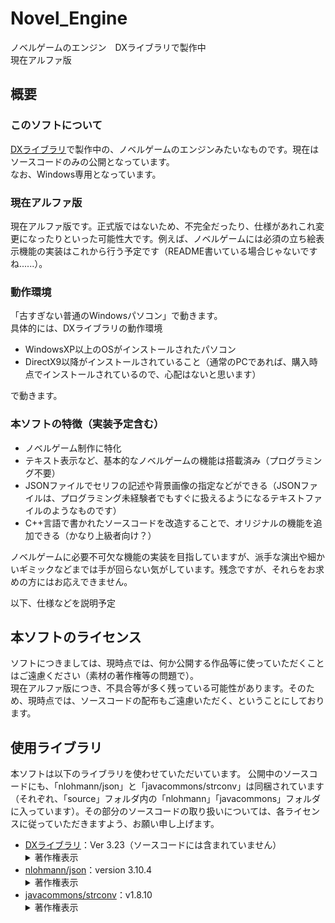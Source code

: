 # Novel_Engine
ノベルゲームのエンジン　DXライブラリで製作中  
現在アルファ版

## 概要
### このソフトについて
[DXライブラリ](https://dxlib.xsrv.jp/)で製作中の、ノベルゲームのエンジンみたいなものです。現在はソースコードのみの公開となっています。  
なお、Windows専用となっています。

### 現在アルファ版
現在アルファ版です。正式版ではないため、不完全だったり、仕様があれこれ変更になったりといった可能性大です。例えば、ノベルゲームには必須の立ち絵表示機能の実装はこれから行う予定です（README書いている場合じゃないですね......）。

### 動作環境
「古すぎない普通のWindowsパソコン」で動きます。  
具体的には、DXライブラリの動作環境
 - WindowsXP以上のOSがインストールされたパソコン
 - DirectX9以降がインストールされていること（通常のPCであれば、購入時点でインストールされているので、心配はないと思います）

で動きます。

### 本ソフトの特徴（実装予定含む）

 - ノベルゲーム制作に特化
 - テキスト表示など、基本的なノベルゲームの機能は搭載済み（プログラミング不要）
 - JSONファイルでセリフの記述や背景画像の指定などができる（JSONファイルは、プログラミング未経験者でもすぐに扱えるようになるテキストファイルのようなものです）
 - C++言語で書かれたソースコードを改造することで、オリジナルの機能を追加できる（かなり上級者向け？）
 
ノベルゲームに必要不可欠な機能の実装を目指していますが、派手な演出や細かいギミックなどまでは手が回らない気がしています。残念ですが、それらをお求めの方にはお応えできません。

以下、仕様などを説明予定


## 本ソフトのライセンス
ソフトにつきましては、現時点では、何か公開する作品等に使っていただくことはご遠慮ください（素材の著作権等の問題で）。  
現在アルファ版につき、不具合等が多く残っている可能性があります。そのため、現時点では、ソースコードの配布もご遠慮いただく、ということにしております。


## 使用ライブラリ
本ソフトは以下のライブラリを使わせていただいています。
公開中のソースコードにも、「nlohmann/json」と「javacommons/strconv」は同梱されています（それぞれ、「source」フォルダ内の「nlohmann」「javacommons」フォルダに入っています）。その部分のソースコードの取り扱いについては、各ライセンスに従っていただきますよう、お願い申し上げます。  
<ul>
    <li><a href="https://dxlib.xsrv.jp/">DXライブラリ</a>：Ver 3.23（ソースコードには含まれていません）<br/><details><summary>著作権表示</summary><div>
libjpeg　Copyright (C) 1991-2013, Thomas G. Lane, Guido Vollbeding.<br/>
this software is based in part on the work of the Independent JPEG Group
<br/><br/><br/>
libpng　Copyright (C) 2004, 2006-2012 Glenn Randers-Pehrson.<br/>
zlib　Copyright (C) 1995-2012 Jean-loup Gailly and Mark Adler.
<br/><br/><br/>
libtiff　Copyright (c) 1988-1997 Sam Leffler<br/>
libtiff　Copyright (c) 1991-1997 Silicon Graphics, Inc.
<br/><br/>
Permission to use, copy, modify, distribute, and sell this software and
its documentation for any purpose is hereby granted without fee, provided
that (i) the above copyright notices and this permission notice appear in
all copies of the software and related documentation, and (ii) the names of
Sam Leffler and Silicon Graphics may not be used in any advertising or
publicity relating to the software without the specific, prior written
permission of Sam Leffler and Silicon Graphics.
<br/><br/>
THE SOFTWARE IS PROVIDED "AS-IS" AND WITHOUT WARRANTY OF ANY KIND,
EXPRESS, IMPLIED OR OTHERWISE, INCLUDING WITHOUT LIMITATION, ANY
WARRANTY OF MERCHANTABILITY OR FITNESS FOR A PARTICULAR PURPOSE.
<br/><br/>
IN NO EVENT SHALL SAM LEFFLER OR SILICON GRAPHICS BE LIABLE FOR
ANY SPECIAL, INCIDENTAL, INDIRECT OR CONSEQUENTIAL DAMAGES OF ANY KIND,
OR ANY DAMAGES WHATSOEVER RESULTING FROM LOSS OF USE, DATA OR PROFITS,
WHETHER OR NOT ADVISED OF THE POSSIBILITY OF DAMAGE, AND ON ANY THEORY OF
LIABILITY, ARISING OUT OF OR IN CONNECTION WITH THE USE OR PERFORMANCE
OF THIS SOFTWARE.
<br/><br/><br/>
libogg　Copyright (C) 2002-2009 Xiph.org Foundation
<br/><br/>
Redistribution and use in source and binary forms, with or without
modification, are permitted provided that the following conditions
are met:
<br/><br/>
- Redistributions of source code must retain the above copyright
notice, this list of conditions and the following disclaimer.
<br/><br/>
- Redistributions in binary form must reproduce the above copyright
notice, this list of conditions and the following disclaimer in the
documentation and/or other materials provided with the distribution.
<br/><br/>
- Neither the name of the Xiph.org Foundation nor the names of its
contributors may be used to endorse or promote products derived from
this software without specific prior written permission.
<br/><br/>
THIS SOFTWARE IS PROVIDED BY THE COPYRIGHT HOLDERS AND CONTRIBUTORS
``AS IS'' AND ANY EXPRESS OR IMPLIED WARRANTIES, INCLUDING, BUT NOT
LIMITED TO, THE IMPLIED WARRANTIES OF MERCHANTABILITY AND FITNESS FOR
A PARTICULAR PURPOSE ARE DISCLAIMED. IN NO EVENT SHALL THE FOUNDATION
OR CONTRIBUTORS BE LIABLE FOR ANY DIRECT, INDIRECT, INCIDENTAL,
SPECIAL, EXEMPLARY, OR CONSEQUENTIAL DAMAGES (INCLUDING, BUT NOT
LIMITED TO, PROCUREMENT OF SUBSTITUTE GOODS OR SERVICES; LOSS OF USE,
DATA, OR PROFITS; OR BUSINESS INTERRUPTION) HOWEVER CAUSED AND ON ANY
THEORY OF LIABILITY, WHETHER IN CONTRACT, STRICT LIABILITY, OR TORT
(INCLUDING NEGLIGENCE OR OTHERWISE) ARISING IN ANY WAY OUT OF THE USE
OF THIS SOFTWARE, EVEN IF ADVISED OF THE POSSIBILITY OF SUCH DAMAGE.
<br/><br/><br/>
Opus audio codec<br/>
Copyright 2001-2011 Xiph.Org, Skype Limited, Octasic,
Jean-Marc Valin, Timothy B. Terriberry,
CSIRO, Gregory Maxwell, Mark Borgerding,
Erik de Castro Lopo
<br/><br/>
Redistribution and use in source and binary forms, with or without
modification, are permitted provided that the following conditions
are met:
<br/><br/>
- Redistributions of source code must retain the above copyright
notice, this list of conditions and the following disclaimer.
<br/><br/>
- Redistributions in binary form must reproduce the above copyright
notice, this list of conditions and the following disclaimer in the
documentation and/or other materials provided with the distribution.
<br/><br/>
- Neither the name of Internet Society, IETF or IETF Trust, nor the
names of specific contributors, may be used to endorse or promote
products derived from this software without specific prior written
permission.
<br/><br/>
THIS SOFTWARE IS PROVIDED BY THE COPYRIGHT HOLDERS AND CONTRIBUTORS
``AS IS'' AND ANY EXPRESS OR IMPLIED WARRANTIES, INCLUDING, BUT NOT
LIMITED TO, THE IMPLIED WARRANTIES OF MERCHANTABILITY AND FITNESS FOR
A PARTICULAR PURPOSE ARE DISCLAIMED. IN NO EVENT SHALL THE COPYRIGHT OWNER
OR CONTRIBUTORS BE LIABLE FOR ANY DIRECT, INDIRECT, INCIDENTAL, SPECIAL,
EXEMPLARY, OR CONSEQUENTIAL DAMAGES (INCLUDING, BUT NOT LIMITED TO,
PROCUREMENT OF SUBSTITUTE GOODS OR SERVICES; LOSS OF USE, DATA, OR
PROFITS; OR BUSINESS INTERRUPTION) HOWEVER CAUSED AND ON ANY THEORY OF
LIABILITY, WHETHER IN CONTRACT, STRICT LIABILITY, OR TORT (INCLUDING
NEGLIGENCE OR OTHERWISE) ARISING IN ANY WAY OUT OF THE USE OF THIS
SOFTWARE, EVEN IF ADVISED OF THE POSSIBILITY OF SUCH DAMAGE.
<br/><br/><br/>
Opusfile<br/>
Copyright (c) 1994-2013 Xiph.Org Foundation and contributors
<br/><br/>
Redistribution and use in source and binary forms, with or without
modification, are permitted provided that the following conditions
are met:
<br/><br/>
- Redistributions of source code must retain the above copyright
notice, this list of conditions and the following disclaimer.
<br/><br/>
- Redistributions in binary form must reproduce the above copyright
notice, this list of conditions and the following disclaimer in the
documentation and/or other materials provided with the distribution.
<br/><br/>
- Neither the name of the Xiph.Org Foundation nor the names of its
contributors may be used to endorse or promote products derived from
this software without specific prior written permission.
<br/><br/>
THIS SOFTWARE IS PROVIDED BY THE COPYRIGHT HOLDERS AND CONTRIBUTORS
``AS IS'' AND ANY EXPRESS OR IMPLIED WARRANTIES, INCLUDING, BUT NOT
LIMITED TO, THE IMPLIED WARRANTIES OF MERCHANTABILITY AND FITNESS FOR
A PARTICULAR PURPOSE ARE DISCLAIMED. IN NO EVENT SHALL THE FOUNDATION
OR CONTRIBUTORS BE LIABLE FOR ANY DIRECT, INDIRECT, INCIDENTAL,
SPECIAL, EXEMPLARY, OR CONSEQUENTIAL DAMAGES (INCLUDING, BUT NOT
LIMITED TO, PROCUREMENT OF SUBSTITUTE GOODS OR SERVICES; LOSS OF USE,
DATA, OR PROFITS; OR BUSINESS INTERRUPTION) HOWEVER CAUSED AND ON ANY
THEORY OF LIABILITY, WHETHER IN CONTRACT, STRICT LIABILITY, OR TORT
(INCLUDING NEGLIGENCE OR OTHERWISE) ARISING IN ANY WAY OUT OF THE USE
OF THIS SOFTWARE, EVEN IF ADVISED OF THE POSSIBILITY OF SUCH DAMAGE.
<br/><br/><br/>
Mersenne Twister<br/>
Copyright (C) 1997 - 2002, Makoto Matsumoto and Takuji Nishimura,
All rights reserved.
<br/><br/>
Redistribution and use in source and binary forms, with or without
modification, are permitted provided that the following conditions
are met:
<br/><br/>
1. Redistributions of source code must retain the above copyright
notice, this list of conditions and the following disclaimer.
<br/><br/>
2. Redistributions in binary form must reproduce the above copyright
notice, this list of conditions and the following disclaimer in the
documentation and/or other materials provided with the distribution.
<br/><br/>
3. The name of the author may not be used to endorse or promote products
derived from this software without specific prior written permission.
<br/><br/>
THIS SOFTWARE IS PROVIDED BY THE AUTHOR ``AS IS'' AND ANY EXPRESS OR
IMPLIED WARRANTIES, INCLUDING, BUT NOT LIMITED TO, THE IMPLIED WARRANTIES
OF MERCHANTABILITY AND FITNESS FOR A PARTICULAR PURPOSE ARE DISCLAIMED.
IN NO EVENT SHALL THE AUTHOR BE LIABLE FOR ANY DIRECT, INDIRECT,
INCIDENTAL, SPECIAL, EXEMPLARY, OR CONSEQUENTIAL DAMAGES (INCLUDING, BUT
NOT LIMITED TO, PROCUREMENT OF SUBSTITUTE GOODS OR SERVICES; LOSS OF USE,
DATA, OR PROFITS; OR BUSINESS INTERRUPTION) HOWEVER CAUSED AND ON ANY
THEORY OF LIABILITY, WHETHER IN CONTRACT, STRICT LIABILITY, OR TORT
(INCLUDING NEGLIGENCE OR OTHERWISE) ARISING IN ANY WAY OUT OF THE USE OF
THIS SOFTWARE, EVEN IF ADVISED OF THE POSSIBILITY OF SUCH DAMAGE.
<br/><br/><br/>
Bullet　Copyright (c) 2003-2006 Erwin Coumans.
<br/><br/>
    </div></details></li>
    <li><a href="https://github.com/nlohmann/json">nlohmann/json</a>：version 3.10.4<br/><details><summary>著作権表示</summary><div>
Copyright (c) 2013-2021 Niels Lohmann
<br/><br/>
Permission is hereby granted, free of charge, to any person obtaining a copy
of this software and associated documentation files (the "Software"), to deal
in the Software without restriction, including without limitation the rights
to use, copy, modify, merge, publish, distribute, sublicense, and/or sell
copies of the Software, and to permit persons to whom the Software is
furnished to do so, subject to the following conditions:
<br/><br/>
The above copyright notice and this permission notice shall be included in all
copies or substantial portions of the Software.
<br/><br/>
THE SOFTWARE IS PROVIDED "AS IS", WITHOUT WARRANTY OF ANY KIND, EXPRESS OR
IMPLIED, INCLUDING BUT NOT LIMITED TO THE WARRANTIES OF MERCHANTABILITY,
FITNESS FOR A PARTICULAR PURPOSE AND NONINFRINGEMENT. IN NO EVENT SHALL THE
AUTHORS OR COPYRIGHT HOLDERS BE LIABLE FOR ANY CLAIM, DAMAGES OR OTHER
LIABILITY, WHETHER IN AN ACTION OF CONTRACT, TORT OR OTHERWISE, ARISING FROM,
OUT OF OR IN CONNECTION WITH THE SOFTWARE OR THE USE OR OTHER DEALINGS IN THE
SOFTWARE.
<br/><br/>
    </div></details></li>
    <li><a href="https://github.com/javacommons/strconv">javacommons/strconv</a>：v1.8.10<br/><details><summary>著作権表示</summary><div>
Copyright (c) 2019-2021 JavaCommons
<br/><br/>
Permission is hereby granted, free of charge, to any person obtaining a copy of
this software and associated documentation files (the "Software"), to deal in
the Software without restriction, including without limitation the rights to
use, copy, modify, merge, publish, distribute, sublicense, and/or sell copies
of the Software, and to permit persons to whom the Software is furnished to do
so, subject to the following conditions:
<br/><br/>
The above copyright notice and this permission notice shall be included in all
copies or substantial portions of the Software.
<br/><br/>
THE SOFTWARE IS PROVIDED "AS IS", WITHOUT WARRANTY OF ANY KIND, EXPRESS OR
IMPLIED, INCLUDING BUT NOT LIMITED TO THE WARRANTIES OF MERCHANTABILITY,
FITNESS FOR A PARTICULAR PURPOSE AND NONINFRINGEMENT. IN NO EVENT SHALL THE
AUTHORS OR COPYRIGHT HOLDERS BE LIABLE FOR ANY CLAIM, DAMAGES OR OTHER
LIABILITY, WHETHER IN AN ACTION OF CONTRACT, TORT OR OTHERWISE, ARISING FROM,
OUT OF OR IN CONNECTION WITH THE SOFTWARE OR THE USE OR OTHER DEALINGS IN THE
SOFTWARE.
<br/><br/>
    </div></summary></li>
</ul>

